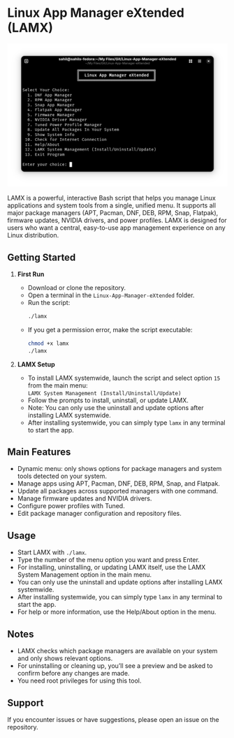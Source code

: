 # Linux App Manager eXtended (LAMX)

<div align="center">
  <img src="screenshot.png" alt="LAMX Screenshot" />
</div>

LAMX is a powerful, interactive Bash script that helps you manage Linux applications and system tools from a single, unified menu. It supports all major package managers (APT, Pacman, DNF, DEB, RPM, Snap, Flatpak), firmware updates, NVIDIA drivers, and power profiles. LAMX is designed for users who want a central, easy-to-use app management experience on any Linux distribution.

## Getting Started

1. **First Run**
   - Download or clone the repository.
   - Open a terminal in the `Linux-App-Manager-eXtended` folder.
   - Run the script:
     ```sh
     ./lamx
     ```
   - If you get a permission error, make the script executable:
     ```sh
     chmod +x lamx
     ./lamx
     ```

2. **LAMX Setup**
   - To install LAMX systemwide, launch the script and select option `15` from the main menu:  
     `LAMX System Management (Install/Uninstall/Update)`
   - Follow the prompts to install, uninstall, or update LAMX.
   - Note: You can only use the uninstall and update options after installing LAMX systemwide.
   - After installing systemwide, you can simply type `lamx` in any terminal to start the app.

## Main Features

- Dynamic menu: only shows options for package managers and system tools detected on your system.
- Manage apps using APT, Pacman, DNF, DEB, RPM, Snap, and Flatpak.
- Update all packages across supported managers with one command.
- Manage firmware updates and NVIDIA drivers.
- Configure power profiles with Tuned.
- Edit package manager configuration and repository files.

## Usage

- Start LAMX with `./lamx`.
- Type the number of the menu option you want and press Enter.
- For installing, uninstalling, or updating LAMX itself, use the LAMX System Management option in the main menu.
- You can only use the uninstall and update options after installing LAMX systemwide.
- After installing systemwide, you can simply type `lamx` in any terminal to start the app.
- For help or more information, use the Help/About option in the menu.

## Notes

- LAMX checks which package managers are available on your system and only shows relevant options.
- For uninstalling or cleaning up, you’ll see a preview and be asked to confirm before any changes are made.
- You need root privileges for using this tool.

## Support

If you encounter issues or have suggestions, please open an issue on the repository.
